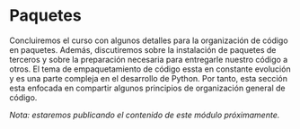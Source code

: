 # Paquetes

Concluiremos el curso con algunos detalles para la organización de código en paquetes. Además, discutiremos sobre la instalación de paquetes de terceros y sobre la preparación necesaria para entregarle nuestro código a otros. El tema de empaquetamiento de código essta en constante evolución y es una parte compleja en el desarrollo de Python. Por tanto, esta sección esta enfocada en compartir algunos principios de organización general de código.

*Nota: estaremos publicando el contenido de este módulo próximamente.*
